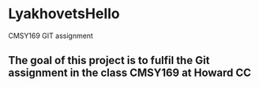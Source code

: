 # LyakhovetsHello
CMSY169 GIT assignment
## The goal of this project is to fulfil the Git assignment in the class CMSY169 at Howard CC
